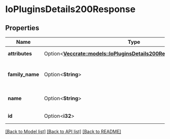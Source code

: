 # IoPluginsDetails200Response

## Properties

Name | Type | Description | Notes
------------ | ------------- | ------------- | -------------
**attributes** | Option<[**Vec<crate::models::IoPluginsDetails200ResponseAttributesInner>**](io_plugins_details_200_response_attributes_inner.md)> | The plugin attributes. | [optional]
**family_name** | Option<**String**> | The name of the plugin family. | [optional]
**name** | Option<**String**> | The name of the plugin. | [optional]
**id** | Option<**i32**> | The ID of the plugin. | [optional]

[[Back to Model list]](../README.md#documentation-for-models) [[Back to API list]](../README.md#documentation-for-api-endpoints) [[Back to README]](../README.md)


